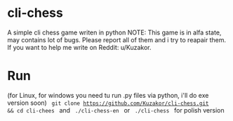 # cli-chess
A simple cli chess game writen in python
NOTE: This game is in alfa state, may contains lot of bugs. Please report all of them and i try to reapair them. If you want to help me write on Reddit: u/Kuzakor.

# Run 
(for Linux, for windows you need tu run .py files via python, i'll do exe version soon)
<code> git clone https://github.com/Kuzakor/cli-chess.git && cd cli-chees </code> and 
<code> ./cli-chess-en </code> or <code> ./cli-chess </code> for polish version 

